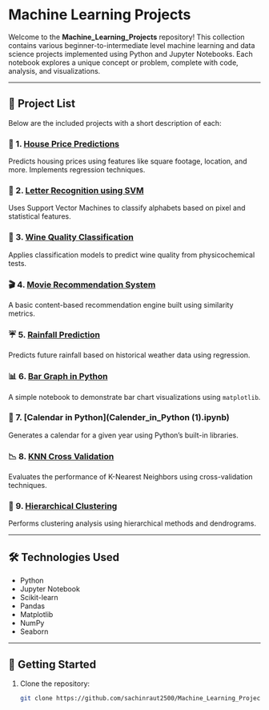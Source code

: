 #  Machine Learning Projects

Welcome to the **Machine_Learning_Projects** repository! This collection contains various beginner-to-intermediate level machine learning and data science projects implemented using Python and Jupyter Notebooks. Each notebook explores a unique concept or problem, complete with code, analysis, and visualizations.

---

## 📁 Project List

Below are the included projects with a short description of each:

### 🔢 1. [House Price Predictions](House_Price_Predictions.ipynb)
Predicts housing prices using features like square footage, location, and more. Implements regression techniques.

### 🔡 2. [Letter Recognition using SVM](Letter_Recognition_using_SVM.ipynb)
Uses Support Vector Machines to classify alphabets based on pixel and statistical features.

### 🍷 3. [Wine Quality Classification](Wine_Quality_Classification.ipynb)
Applies classification models to predict wine quality from physicochemical tests.

### 🎬 4. [Movie Recommendation System](Movie_Recommendation_System.ipynb)
A basic content-based recommendation engine built using similarity metrics.

### ☔ 5. [Rainfall Prediction](Rainfall_prediction.ipynb)
Predicts future rainfall based on historical weather data using regression.

### 📊 6. [Bar Graph in Python](Bar_Graph_in_Python.ipynb)
A simple notebook to demonstrate bar chart visualizations using `matplotlib`.

### 📅 7. [Calendar in Python](Calender_in_Python (1).ipynb)
Generates a calendar for a given year using Python’s built-in libraries.

### 📉 8. [KNN Cross Validation](KNN_Cross_Validation.ipynb)
Evaluates the performance of K-Nearest Neighbors using cross-validation techniques.

### 🧬 9. [Hierarchical Clustering](hierarchial_clustering.ipynb)
Performs clustering analysis using hierarchical methods and dendrograms.

---

## 🛠 Technologies Used

- Python
- Jupyter Notebook
- Scikit-learn
- Pandas
- Matplotlib
- NumPy
- Seaborn

---

## 🚀 Getting Started

1. Clone the repository:
   ```bash
   git clone https://github.com/sachinraut2500/Machine_Learning_Projects.git
